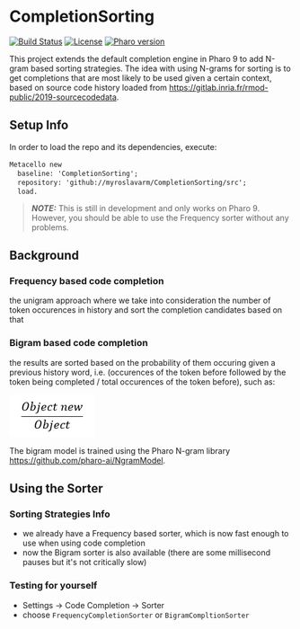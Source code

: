 # CompletionSorting
[![Build Status](https://travis-ci.org/myroslavarm/CompletionSorting.svg?branch=master)](https://travis-ci.org/myroslavarm/CompletionSorting)
[![License](https://img.shields.io/badge/license-GPL-blue.svg)](LICENSE)
[![Pharo version](https://img.shields.io/badge/Pharo-9.0-%23aac9ff.svg)](https://pharo.org/download)

This project extends the default completion engine in Pharo 9 to add N-gram based sorting strategies.
The idea with using N-grams for sorting is to get completions that are most likely to be used given a certain context, based on source code history loaded from https://gitlab.inria.fr/rmod-public/2019-sourcecodedata.

## Setup Info
In order to load the repo and its dependencies, execute:
```{Smalltalk}
Metacello new
  baseline: 'CompletionSorting';
  repository: 'github://myroslavarm/CompletionSorting/src';
  load.
```

> **_NOTE:_**  This is still in development and only works on Pharo 9. However, you should be able to use the Frequency sorter without any problems.

## Background
### Frequency based code completion
the unigram approach where we take into consideration the number of token occurences in history and sort the completion candidates based on that
### Bigram based code completion
the results are sorted based on the probability of them occuring given a previous history word, i.e. (occurences of the token before followed by the token being completed / total occurences of the token before), such as:

![example](figures/example.png)

The bigram model is trained using the Pharo N-gram library https://github.com/pharo-ai/NgramModel.

## Using the Sorter
### Sorting Strategies Info
- we already have a Frequency based sorter, which is now fast enough to use when using code completion
- now the Bigram sorter is also available (there are some millisecond pauses but it's not critically slow)

### Testing for yourself
- Settings -> Code Completion -> Sorter
- choose `FrequencyCompletionSorter` or `BigramCompltionSorter`
